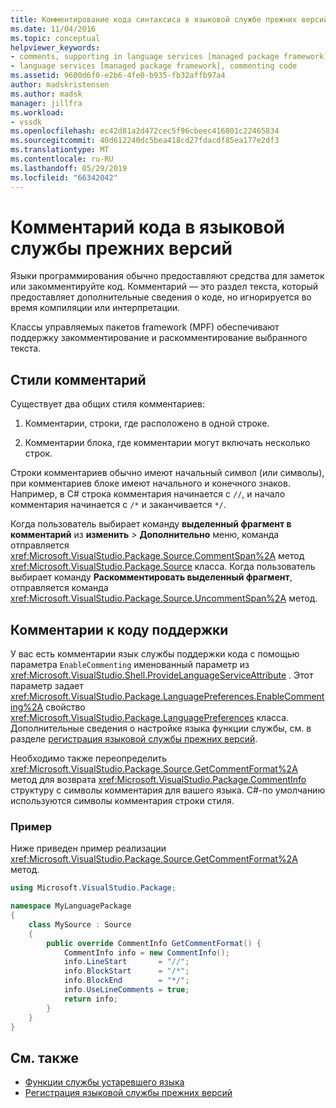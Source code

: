 ```yaml
---
title: Комментирование кода синтаксиса в языковой службе прежних версий | Документация Майкрософт
ms.date: 11/04/2016
ms.topic: conceptual
helpviewer_keywords:
- comments, supporting in language services [managed package framework]
- language services [managed package framework], commenting code
ms.assetid: 9600d6f0-e2b6-4fe0-b935-fb32affb97a4
author: madskristensen
ms.author: madsk
manager: jillfra
ms.workload:
- vssdk
ms.openlocfilehash: ec42d81a2d472cec5f96cbeec416801c22465834
ms.sourcegitcommit: 40d612240dc5bea418cd27fdacdf85ea177e2df3
ms.translationtype: MT
ms.contentlocale: ru-RU
ms.lasthandoff: 05/29/2019
ms.locfileid: "66342042"
---
```

# <a name="comment-code-in-a-legacy-language-service"></a>Комментарий кода в языковой службы прежних версий
Языки программирования обычно предоставляют средства для заметок или закомментируйте код. Комментарий — это раздел текста, который предоставляет дополнительные сведения о коде, но игнорируется во время компиляции или интерпретации.

 Классы управляемых пакетов framework (MPF) обеспечивают поддержку закомментирование и раскомментирование выбранного текста.

## <a name="comment-styles"></a>Стили комментарий
Существует два общих стиля комментариев:

1. Комментарии, строки, где расположено в одной строке.

2. Комментарии блока, где комментарии могут включать несколько строк.

Строки комментариев обычно имеют начальный символ (или символы), при комментариев блоке имеют начального и конечного знаков. Например, в C# строка комментария начинается с `//`, и начало комментария начинается с `/*` и заканчивается `*/`.

Когда пользователь выбирает команду **выделенный фрагмент в комментарий** из **изменить** > **Дополнительно** меню, команда отправляется <xref:Microsoft.VisualStudio.Package.Source.CommentSpan%2A> метод <xref:Microsoft.VisualStudio.Package.Source> класса. Когда пользователь выбирает команду **Раскомментировать выделенный фрагмент**, отправляется команда <xref:Microsoft.VisualStudio.Package.Source.UncommentSpan%2A> метод.

## <a name="support-code-comments"></a>Комментарии к коду поддержки
 У вас есть комментарии язык службы поддержки кода с помощью параметра `EnableCommenting` именованный параметр из <xref:Microsoft.VisualStudio.Shell.ProvideLanguageServiceAttribute> . Этот параметр задает <xref:Microsoft.VisualStudio.Package.LanguagePreferences.EnableCommenting%2A> свойство <xref:Microsoft.VisualStudio.Package.LanguagePreferences> класса. Дополнительные сведения о настройке языка функции службы, см. в разделе [регистрация языковой службы прежних версий](../../extensibility/internals/registering-a-legacy-language-service1.md).

 Необходимо также переопределить <xref:Microsoft.VisualStudio.Package.Source.GetCommentFormat%2A> метод для возврата <xref:Microsoft.VisualStudio.Package.CommentInfo> структуру с символы комментария для вашего языка. C#-по умолчанию используются символы комментария строки стиля.

### <a name="example"></a>Пример
 Ниже приведен пример реализации <xref:Microsoft.VisualStudio.Package.Source.GetCommentFormat%2A> метод.

```csharp
using Microsoft.VisualStudio.Package;

namespace MyLanguagePackage
{
    class MySource : Source
    {
        public override CommentInfo GetCommentFormat() {
            CommentInfo info = new CommentInfo();
            info.LineStart       = "//";
            info.BlockStart      = "/*";
            info.BlockEnd        = "*/";
            info.UseLineComments = true;
            return info;
        }
    }
}
```

## <a name="see-also"></a>См. также
- [Функции службы устаревшего языка](../../extensibility/internals/legacy-language-service-features1.md)
- [Регистрация языковой службы прежних версий](../../extensibility/internals/registering-a-legacy-language-service1.md)